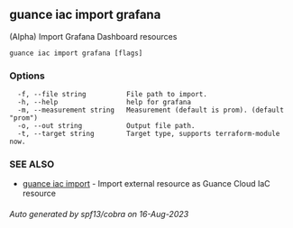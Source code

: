 ## guance iac import grafana

(Alpha) Import Grafana Dashboard resources

```
guance iac import grafana [flags]
```

### Options

```
  -f, --file string          File path to import.
  -h, --help                 help for grafana
  -m, --measurement string   Measurement (default is prom). (default "prom")
  -o, --out string           Output file path.
  -t, --target string        Target type, supports terraform-module now.
```

### SEE ALSO

- [guance iac import](guance_iac_import.md) - Import external resource as Guance Cloud IaC resource

###### Auto generated by spf13/cobra on 16-Aug-2023
